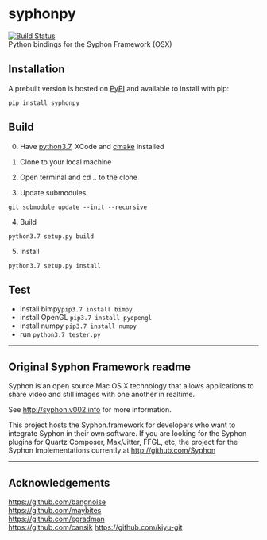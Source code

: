 # syphonpy
[![Build Status](https://travis-ci.org/njazz/syphonpy.svg?branch=master)](https://travis-ci.org/njazz/syphonpy)  
Python bindings for the Syphon Framework (OSX)

## Installation

A prebuilt version is hosted on [PyPI](https://pypi.org/project/syphonpy/) and available to install with pip:

```
pip install syphonpy
```


## Build

0. Have [python3.7](https://www.python.org/downloads/release/python-370/), XCode and [cmake](https://cmake.org/install/) installed

1. Clone to your local machine

2. Open terminal and cd .. to the clone

3. Update submodules
```
git submodule update --init --recursive
```

4. Build
```
python3.7 setup.py build
```

5. Install
```
python3.7 setup.py install
```

## Test

- install bimpy```pip3.7 install bimpy```  
- install OpenGL  ```pip3.7 install pyopengl``` 
- install numpy  ```pip3.7 install numpy``` 
- run ```python3.7 tester.py```  

---

## Original Syphon Framework readme
Syphon is an open source Mac OS X technology that allows applications to share video and still images with one another in realtime.

See http://syphon.v002.info for more information.

This project hosts the Syphon.framework for developers who want to integrate Syphon in their own software. If you are looking for the Syphon plugins for Quartz Composer, Max/Jitter, FFGL, etc, the project for the Syphon Implementations currently at http://github.com/Syphon

---
## Acknowledgements  
  
https://github.com/bangnoise  
https://github.com/maybites  
https://github.com/egradman  
https://github.com/cansik
https://github.com/kiyu-git


